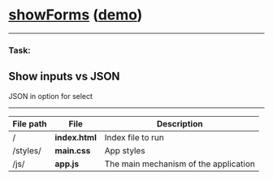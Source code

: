 [showForms](https://github.com/oleksiykalashnyk/showForms)  ([demo](https://oleksiykalashnyk.github.io/showForms/))
========================

-------------------------------
### Task:
Show inputs vs JSON
------------------------------
JSON in option for select

-------------------------------

File path | File  | Description
----------|-------|-----------------
/              |**index.html** |         Index file to run
/styles/       |**main.css** |          App styles
/js/           |**app.js**|         The main mechanism of the application
